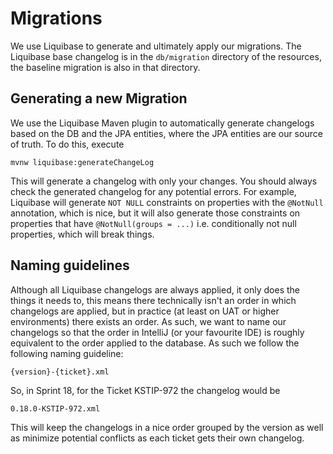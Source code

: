 # Migrations
We use Liquibase to generate and ultimately apply our migrations. The Liquibase base changelog is in the `db/migration` directory of the resources, the baseline migration is also in that directory.

## Generating a new Migration
We use the Liquibase Maven plugin to automatically generate changelogs based on the DB and the JPA entities, where the JPA entities are our source of truth. To do this, execute

    mvnw liquibase:generateChangeLog
    
This will generate a changelog with only your changes. You should always check the generated changelog for any potential errors. For example, Liquibase will generate `NOT NULL` constraints on properties with the `@NotNull` annotation, which is nice, but it will also generate those constraints on properties that have `@NotNull(groups = ...)` i.e. conditionally not null properties, which will break things.

## Naming guidelines
Although all Liquibase changelogs are always applied, it only does the things it needs to, this means there technically isn't an order in which changelogs are applied, but in practice (at least on UAT or higher environments) there exists an order. As such, we want to name our changelogs so that the order in IntelliJ (or your favourite IDE) is roughly equivalent to the order applied to the database. As such we follow the following naming guideline:

    {version}-{ticket}.xml
    
So, in Sprint 18, for the Ticket KSTIP-972 the changelog would be

    0.18.0-KSTIP-972.xml
    
This will keep the changelogs in a nice order grouped by the version as well as minimize potential conflicts as each ticket gets their own changelog.
